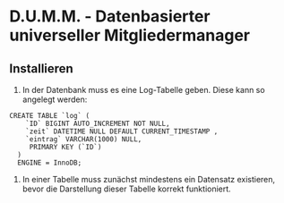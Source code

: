 # D.U.M.M. - Datenbasierter universeller Mitgliedermanager
## Installieren
1. In der Datenbank muss es eine Log-Tabelle geben. Diese kann so angelegt werden:
```
CREATE TABLE `log` ( 
    `ID` BIGINT AUTO_INCREMENT NOT NULL,
    `zeit` DATETIME NULL DEFAULT CURRENT_TIMESTAMP ,
    `eintrag` VARCHAR(1000) NULL,
     PRIMARY KEY (`ID`)
  )
  ENGINE = InnoDB;
  ```
  
  1. In einer Tabelle muss zunächst mindestens ein Datensatz existieren, bevor die Darstellung dieser Tabelle korrekt funktioniert.